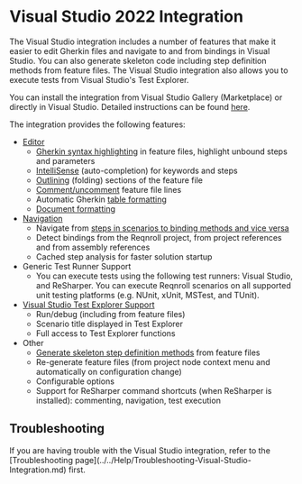 # Visual Studio 2022 Integration

The Visual Studio integration includes a number of features that make it easier to edit Gherkin files and navigate to and from bindings in Visual Studio. You can also generate skeleton code including step definition methods from feature files. The Visual Studio integration also allows you to execute tests from Visual Studio's Test Explorer.

You can install the integration from Visual Studio Gallery (Marketplace) or directly in Visual Studio. Detailed instructions can be found [here](../../installation/setup-ide.md#setup-visual-studio-2022).

The integration provides the following features:

* [Editor](Visual-Studio-Integration-Editing-Features)
  * [Gherkin syntax highlighting](Visual-Studio-Integration-Editing-Features.md#gherkin-syntax-highlighting) in feature files, highlight unbound steps and parameters
  * [IntelliSense](Visual-Studio-Integration-Editing-Features.md#intellisense-auto-completion-for-keywords-and-steps) (auto-completion) for keywords and steps
  * [Outlining](Visual-Studio-Integration-Editing-Features.md#outlining-and-comments-in-feature-files) (folding) sections of the feature file
  * [Comment/uncomment](Visual-Studio-Integration-Editing-Features.md#outlining-and-comments-in-feature-files) feature file lines
  * Automatic Gherkin [table formatting](Visual-Studio-Integration-Editing-Features.md#table-formatting)
  * [Document formatting](Visual-Studio-Integration-Editing-Features.md#document-formatting)
* [Navigation](Visual-Studio-Integration-Navigation-Features)
  * Navigate from [steps in scenarios to binding methods and vice versa](Visual-Studio-Integration-Navigation-Features.md#navigating-from-a-binding-to-steps-in-gherkin-files)
  * Detect bindings from the Reqnroll project, from project references and from assembly references
  * Cached step analysis for faster solution startup
* Generic Test Runner Support
  * You can execute tests using the following test runners: Visual Studio, and ReSharper. You can execute Reqnroll scenarios on all supported unit testing platforms (e.g. NUnit, xUnit, MSTest, and TUnit).
* [Visual Studio Test Explorer Support](visual-studio-test-explorer-support)
  * Run/debug (including from feature files)
  * Scenario title displayed in Test Explorer
  * Full access to Test Explorer functions
* Other
  * [Generate skeleton step definition methods](Generating-Skeleton-Code) from feature files
  * Re-generate feature files (from project node context menu and automatically on configuration change)
  * Configurable options
  * Support for ReSharper command shortcuts (when ReSharper is installed): commenting, navigation, test execution

## Troubleshooting

If you are having trouble with the Visual Studio integration, refer to the \[Troubleshooting page\]\(../../Help/Troubleshooting-Visual-Studio-Integration.md\) first.
